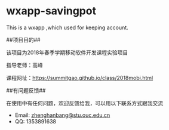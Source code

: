 # wxapp-savingpot
This is a wxapp ,which used for keeping account.

##项目目的##

该项目为2018年春季学期移动软件开发课程实验项目

指导老师：高峰

课程网址：https://summitgao.github.io/class/2018mobi.html

##有问题反馈##

在使用中有任何问题，欢迎反馈给我，可以用以下联系方式跟我交流

* Email: zhenghanbang@stu.ouc.edu.cn
* QQ: 1353891638
